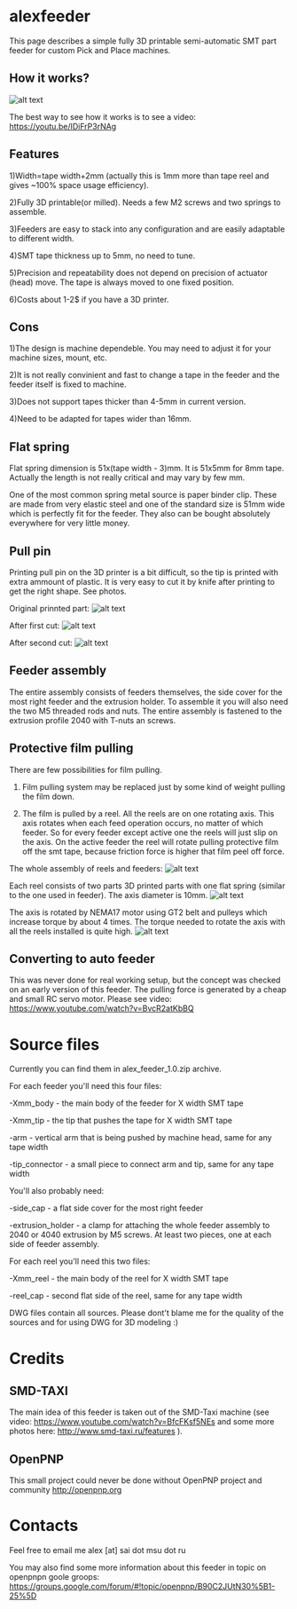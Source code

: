 # alexfeeder
This page describes a simple fully 3D printable semi-automatic SMT part feeder for custom Pick and Place machines.

## How it works?

![alt text](https://raw.githubusercontent.com/alexavr2/alexfeeder/master/feeder.jpg "alexfeeder")

The best way to see how it works is to see a video: https://youtu.be/IDiFrP3rNAg

## Features

1)Width=tape width+2mm (actually this is 1mm more than tape reel and gives ~100% space usage efficiency).

2)Fully 3D printable(or milled). Needs a few M2 screws and two springs to assemble.

3)Feeders are easy to stack into any configuration and are easily adaptable to different width.

4)SMT tape thickness up to 5mm, no need to tune.

5)Precision and repeatability does not depend on precision of actuator (head) move. The tape is always moved to one fixed position.

6)Costs about 1-2$ if you have a 3D printer.

## Cons

1)The design is machine dependeble. You may need to adjust it for your machine sizes, mount, etc.

2)It is not really convinient and fast to change a tape in the feeder and the feeder itself is fixed to machine.

3)Does not support tapes thicker than 4-5mm in current version.

4)Need to be adapted for tapes wider than 16mm.

## Flat spring

Flat spring dimension is 51x(tape width - 3)mm. It is 51x5mm for 8mm tape. Actually the length is not really critical and may vary by few mm. 

One of the most common spring metal source is paper binder clip. These are made from very elastic steel and one of the standard size is 51mm wide which is perfectly fit for the feeder. They also can be bought absolutely everywhere for very little money.

## Pull pin

Printing pull pin on the 3D printer is a bit difficult, so the tip is printed with extra ammount of plastic. It is very easy to cut it by knife after printing to get the right shape. See photos.

Original prinnted part:
![alt text](https://raw.githubusercontent.com/alexavr2/alexfeeder/master/pull1.jpg "Pull pin")

After first cut:
![alt text](https://raw.githubusercontent.com/alexavr2/alexfeeder/master/pull2.jpg "Pull pin")

After second cut:
![alt text](https://raw.githubusercontent.com/alexavr2/alexfeeder/master/pull3.jpg "Pull pin")

## Feeder assembly

The entire assembly consists of feeders themselves, the side cover for the most right feeder and the extrusion holder. To assemble it you will also need the two M5 threaded rods and nuts. The entire assembly is fastened to the extrusion profile 2040 with T-nuts an screws.

## Protective film pulling

There are few possibilities for film pulling.

1) Film pulling system may be replaced just by some kind of weight pulling the film down.

2) The film is pulled by a reel. All the reels are on one rotating axis. This axis rotates when each feed operation occurs, no matter of which feeder. So for every feeder except active one the reels will just slip on the axis. On the active feeder the reel will rotate pulling protective film off the smt tape, because friction force is higher that film peel off force.

The whole assembly of reels and feeders:
![alt text](https://raw.githubusercontent.com/alexavr2/alexfeeder/master/reel1.jpg "Reels")

Each reel consists of two parts 3D printed parts with one flat spring (similar to the one used in feeder). The axis diameter is 10mm.
![alt text](https://raw.githubusercontent.com/alexavr2/alexfeeder/master/reel2.jpg "Reels")

The axis is rotated by NEMA17 motor using GT2 belt and pulleys which increase torque by about 4 times. The torque needed to rotate the axis with all the reels installed is quite high.
![alt text](https://raw.githubusercontent.com/alexavr2/alexfeeder/master/reel3.jpg "Reels")

## Converting to auto feeder

This was never done for real working setup, but the concept was checked on an early version of this feeder. The pulling force is generated by a cheap and small RC servo motor. Please see video:
https://www.youtube.com/watch?v=BvcR2atKbBQ

# Source files

Currently you can find them in alex_feeder_1.0.zip archive.

For each feeder you'll need this four files:

-Xmm_body - the main body of the feeder for X width SMT tape

-Xmm_tip - the tip that pushes the tape for X width SMT tape

-arm - vertical arm that is being pushed by machine head, same for any tape width

-tip_connector - a small piece to connect arm and tip, same for any tape width


You'll also probably need:

-side_cap - a flat side cover for the most right feeder

-extrusion_holder - a clamp for attaching the whole feeder assembly to 2040 or 4040 extrusion by M5 screws. At least two pieces, one at each side of feeder assembly.


For each reel you'll need this two files:

-Xmm_reel - the main body of the reel for X width SMT tape

-reel_cap - second flat side of the reel, same for any tape width


DWG files contain all sources. Please dont't blame me for the quality of the sources and for using DWG for 3D modeling :)

# Credits

## SMD-TAXI
The main idea of this feeder is taken out of the SMD-Taxi machine (see video: https://www.youtube.com/watch?v=BfcFKsf5NEs and some more photos here: http://www.smd-taxi.ru/features ).

## OpenPNP

This small project could never be done without OpenPNP project and community
http://openpnp.org

# Contacts

Feel free to email me alex [at] sai dot msu dot ru

You may also find some more information about this feeder in topic on openpnpn goole groops:
https://groups.google.com/forum/#!topic/openpnp/B90C2JUtN30%5B1-25%5D


